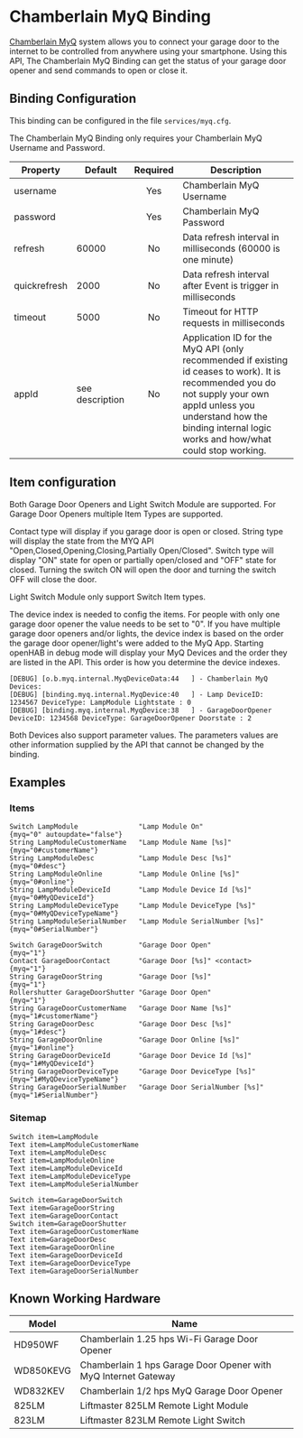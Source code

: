 # Chamberlain MyQ Binding

[Chamberlain MyQ](http://www.chamberlain.com/smartphone-control-products/myq-smartphone-control) system allows you to connect your garage door to the internet to be controlled from anywhere using your smartphone. Using this API, The Chamberlain MyQ Binding can get the status of your garage door opener and send commands to open or close it.

## Binding Configuration

This binding can be configured in the file `services/myq.cfg`.

The Chamberlain MyQ Binding only requires your Chamberlain MyQ Username and Password.

|   Property   | Default | Required | Description |
|--------------|---------|:--------:|-------------|
| username     |         |   Yes    | Chamberlain MyQ Username |
| password     |         |   Yes    | Chamberlain MyQ Password |
| refresh      | 60000   |   No     | Data refresh interval in milliseconds (60000 is one minute) |
| quickrefresh | 2000    |   No     | Data refresh interval after Event is trigger in milliseconds |
| timeout      | 5000    |   No     | Timeout for HTTP requests in milliseconds |
| appId        | see description | No | Application ID for the MyQ API (only recommended if existing id ceases to work). It is recommended you do not supply your own appId unless you understand how the binding internal logic works and how/what could stop working. | 

## Item configuration

Both Garage Door Openers and Light Switch Module are supported. For Garage Door Openers multiple Item Types are supported.

Contact type will display if you garage door is open or closed. String type will display the state from the MYQ API "Open,Closed,Opening,Closing,Partially Open/Closed". Switch type will display "ON" state for open or partially open/closed and "OFF" state for closed. Turning the switch ON will open the door and turning the switch OFF will close the door.

Light Switch Module only support Switch Item types.

The device index is needed to config the items. For people with only one garage door opener the value needs to be set to "0". If you have multiple garage door openers and/or lights, the device index is based on the order the garage door opener/light's were added to the MyQ App. Starting openHAB in debug mode will display your MyQ Devices and the order they are listed in the API. This order is how you determine the device indexes.

```
[DEBUG] [o.b.myq.internal.MyqDeviceData:44   ] - Chamberlain MyQ Devices:
[DEBUG] [binding.myq.internal.MyqDevice:40   ] - Lamp DeviceID: 1234567 DeviceType: LampModule Lightstate : 0
[DEBUG] [binding.myq.internal.MyqDevice:38   ] - GarageDoorOpener DeviceID: 1234568 DeviceType: GarageDoorOpener Doorstate : 2
```

Both Devices also support parameter values. The parameters values are other information supplied by the API that cannot be changed by the binding.

## Examples

### Items

```
Switch LampModule               "Lamp Module On"                {myq="0" autoupdate="false"}
String LampModuleCustomerName   "Lamp Module Name [%s]"         {myq="0#customerName"}
String LampModuleDesc           "Lamp Module Desc [%s]"         {myq="0#desc"}
String LampModuleOnline         "Lamp Module Online [%s]"       {myq="0#online"}
String LampModuleDeviceId       "Lamp Module Device Id [%s]"    {myq="0#MyQDeviceId"}
String LampModuleDeviceType     "Lamp Module DeviceType [%s]"   {myq="0#MyQDeviceTypeName"}
String LampModuleSerialNumber   "Lamp Module SerialNumber [%s]" {myq="0#SerialNumber"}

Switch GarageDoorSwitch         "Garage Door Open"              {myq="1"}
Contact GarageDoorContact       "Garage Door [%s]" <contact>    {myq="1"}
String GarageDoorString         "Garage Door [%s]"              {myq="1"}
Rollershutter GarageDoorShutter "Garage Door Open"              {myq="1"}
String GarageDoorCustomerName   "Garage Door Name [%s]"         {myq="1#customerName"}
String GarageDoorDesc           "Garage Door Desc [%s]"         {myq="1#desc"}
String GarageDoorOnline         "Garage Door Online [%s]"       {myq="1#online"}
String GarageDoorDeviceId       "Garage Door Device Id [%s]"    {myq="1#MyQDeviceId"}
String GarageDoorDeviceType     "Garage Door DeviceType [%s]"   {myq="1#MyQDeviceTypeName"}
String GarageDoorSerialNumber   "Garage Door SerialNumber [%s]" {myq="1#SerialNumber"}
```

### Sitemap

```
Switch item=LampModule
Text item=LampModuleCustomerName
Text item=LampModuleDesc
Text item=LampModuleOnline
Text item=LampModuleDeviceId
Text item=LampModuleDeviceType
Text item=LampModuleSerialNumber

Switch item=GarageDoorSwitch
Text item=GarageDoorString
Text item=GarageDoorContact
Switch item=GarageDoorShutter
Text item=GarageDoorCustomerName
Text item=GarageDoorDesc
Text item=GarageDoorOnline
Text item=GarageDoorDeviceId
Text item=GarageDoorDeviceType
Text item=GarageDoorSerialNumber
```

## Known Working Hardware

| Model     | Name |
|-----------|------|
| HD950WF   | Chamberlain 1.25 hps Wi-Fi Garage Door Opener |
| WD850KEVG | Chamberlain 1 hps Garage Door Opener with MyQ Internet Gateway |
| WD832KEV  | Chamberlain 1/2 hps MyQ Garage Door Opener |
| 825LM     | Liftmaster 825LM Remote Light Module |
| 823LM     | Liftmaster 823LM Remote Light Switch |
